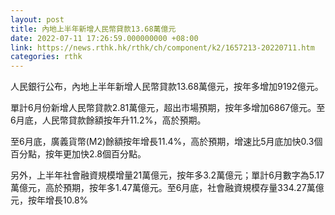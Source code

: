 ```yaml
---
layout: post
title: 內地上半年新增人民幣貸款13.68萬億元
date: 2022-07-11 17:26:59.000000000 +08:00
link: https://news.rthk.hk/rthk/ch/component/k2/1657213-20220711.htm
categories: rthk
---
```


人民銀行公布，內地上半年新增人民幣貸款13.68萬億元，按年多增加9192億元。

單計6月份新增人民幣貸款2.81萬億元，超出市場預期，按年多增加6867億元。至6月底，人民幣貸款餘額按年升11.2%，高於預期。

至6月底，廣義貨幣(M2)餘額按年增長11.4%，高於預期，增速比5月底加快0.3個百分點，按年更加快2.8個百分點。

另外，上半年社會融資規模增量21萬億元，按年多3.2萬億元；單計6月數字為5.17萬億元，高於預期，按年多1.47萬億元。至6月底，社會融資規模存量334.27萬億元，按年增長10.8%
